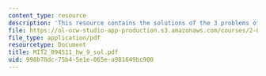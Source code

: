 ```yaml
---
content_type: resource
description: 'This resource contains the solutions of the 3 problems of homework 9. '
file: https://ol-ocw-studio-app-production.s3.amazonaws.com/courses/2-094-finite-element-analysis-of-solids-and-fluids-ii-spring-2011/998b78dc75b45e1e065ea981649bc900_MIT2_094S11_hw_9_sol.pdf
file_type: application/pdf
resourcetype: Document
title: MIT2_094S11_hw_9_sol.pdf
uid: 998b78dc-75b4-5e1e-065e-a981649bc900
---
```

